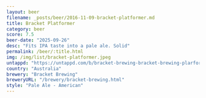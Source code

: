 ```yaml
---
layout: beer
filename: _posts/beer/2016-11-09-bracket-platformer.md
title: Bracket Platformer
category: beer
score: 7.5
beer-date: "2025-09-26"
desc: "Fits IPA taste into a pale ale. Solid"
permalink: /beer/:title.html
img: /img/list/bracket-platformer.jpeg
untappd: "https://untappd.com/b/bracket-brewing-bracket-brewing-plarformer/6370608"
country: "Australia"
brewery: "Bracket Brewing"
breweryURL: "/brewery/bracket-brewing.html"
style: "Pale Ale - American"
---
```


